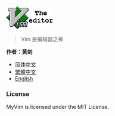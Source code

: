 ![Vim Logo](images/vimlogo.gif)

> Vim 是编辑器之神

**作者：黄剑**

* [简体中文](doc/zh/README.md)
* [繁體中文](doc/zh-tw/README.md)
* [English](doc/en/README.md)

### License

MyVim is licensed under the MIT License.

